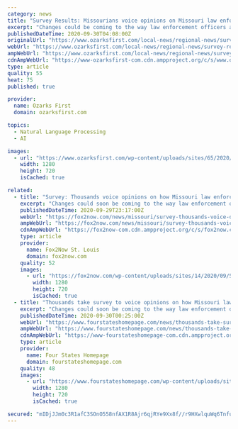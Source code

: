 ```yaml
---
category: news
title: "Survey Results: Missourians voice opinions on Missouri law enforcement training"
excerpt: "Changes could be coming to the way law enforcement officers are trained and disciplined in the state of Missouri. This decision comes after the Department of"
publishedDateTime: 2020-09-30T04:08:00Z
originalUrl: "https://www.ozarksfirst.com/local-news/regional-news/survey-results-missourians-voice-opinions-on-missouri-law-enforcement-training/"
webUrl: "https://www.ozarksfirst.com/local-news/regional-news/survey-results-missourians-voice-opinions-on-missouri-law-enforcement-training/"
ampWebUrl: "https://www.ozarksfirst.com/local-news/regional-news/survey-results-missourians-voice-opinions-on-missouri-law-enforcement-training/amp/"
cdnAmpWebUrl: "https://www-ozarksfirst-com.cdn.ampproject.org/c/s/www.ozarksfirst.com/local-news/regional-news/survey-results-missourians-voice-opinions-on-missouri-law-enforcement-training/amp/"
type: article
quality: 55
heat: 75
published: true

provider:
  name: Ozarks First
  domain: ozarksfirst.com

topics:
  - Natural Language Processing
  - AI

images:
  - url: "https://www.ozarksfirst.com/wp-content/uploads/sites/65/2020/09/19EC31C4A06948DEB779673F2C7FDCB8.jpg?w=1280"
    width: 1280
    height: 720
    isCached: true

related:
  - title: "Survey: Thousands voice opinions on how Missouri law enforcement officers are trained"
    excerpt: "Changes could soon be coming to the way law enforcement officers are trained and disciplined in the state of Missouri."
    publishedDateTime: 2020-09-29T23:17:00Z
    webUrl: "https://fox2now.com/news/missouri/survey-thousands-voice-opinions-on-how-missouri-law-enforcement-officers-are-trained/"
    ampWebUrl: "https://fox2now.com/news/missouri/survey-thousands-voice-opinions-on-how-missouri-law-enforcement-officers-are-trained/amp/"
    cdnAmpWebUrl: "https://fox2now-com.cdn.ampproject.org/c/s/fox2now.com/news/missouri/survey-thousands-voice-opinions-on-how-missouri-law-enforcement-officers-are-trained/amp/"
    type: article
    provider:
      name: Fox2Now St. Louis
      domain: fox2now.com
    quality: 52
    images:
      - url: "https://fox2now.com/wp-content/uploads/sites/14/2020/09/59A6FD809FCF46F7819A09EC6496520D.jpg?w=1280"
        width: 1280
        height: 720
        isCached: true
  - title: "Thousands take survey to voice opinions on how Missouri law enforcement officers are trained"
    excerpt: "Changes could soon be coming to the way law enforcement officers are trained and disciplined in the state of Missouri. This comes after Missourians were asked to fill"
    publishedDateTime: 2020-09-30T00:25:00Z
    webUrl: "https://www.fourstateshomepage.com/news/thousands-take-survey-to-voice-opinions-on-how-missouri-law-enforcement-officers-are-trained/"
    ampWebUrl: "https://www.fourstateshomepage.com/news/thousands-take-survey-to-voice-opinions-on-how-missouri-law-enforcement-officers-are-trained/amp/"
    cdnAmpWebUrl: "https://www-fourstateshomepage-com.cdn.ampproject.org/c/s/www.fourstateshomepage.com/news/thousands-take-survey-to-voice-opinions-on-how-missouri-law-enforcement-officers-are-trained/amp/"
    type: article
    provider:
      name: Four States Homepage
      domain: fourstateshomepage.com
    quality: 48
    images:
      - url: "https://www.fourstateshomepage.com/wp-content/uploads/sites/36/2020/09/MO-Law-Enforcement.jpg?w=1280"
        width: 1280
        height: 720
        isCached: true

secured: "mIDjJJm0c3R1afC3SOnO558nfAX1R8Ajr6qjRYe9Xx8f//r9HXwlquWq6TnfuRbFFfwaC0+EJk/4LDKxNOXeU/4Z4L5oGnCe0sSYHjW0ANfii3z4/42Opv6PHoWeicnYpgzmH/JcjB2VcyCKtFzD345XYSZRdFfUuT9BlA/3nYWAsNVzY+Gj3GJBUHq0xP9NVZkBafh2DnMMZRo7rsDwmi2Utmg6muAiPecXfP1Be5/LSOEBPpmvIcUQRgQ64zFRglBcV8dGBaKHwrxAJ6tCOVGhcf0apZS6UHNrHhNcvzttNLRhnmCSdcqANvaxzq/5JJ0jC9ZEe9c3o+0creIHNZX7lTmwJ9IK+LFJbTOkkrU=;Ui5DP8K2ZaWqDSUEql2WOQ=="
---
```


